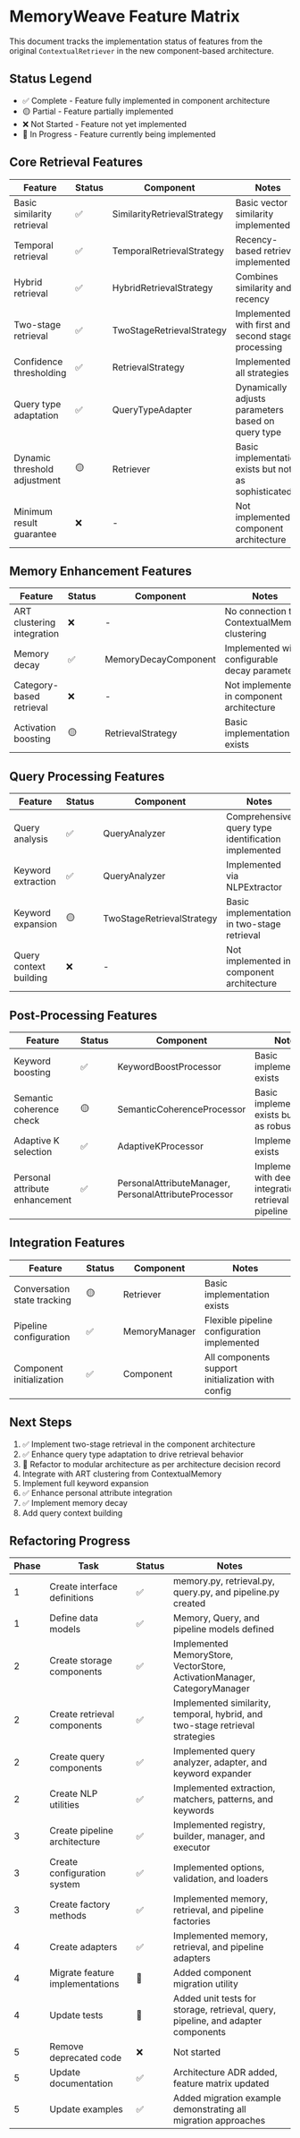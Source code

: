 # MemoryWeave Feature Matrix

This document tracks the implementation status of features from the original `ContextualRetriever` in the new component-based architecture.

## Status Legend
- ✅ Complete - Feature fully implemented in component architecture
- 🟡 Partial - Feature partially implemented
- ❌ Not Started - Feature not yet implemented
- 🔄 In Progress - Feature currently being implemented

## Core Retrieval Features

| Feature | Status | Component | Notes |
|---------|--------|-----------|-------|
| Basic similarity retrieval | ✅ | SimilarityRetrievalStrategy | Basic vector similarity implemented |
| Temporal retrieval | ✅ | TemporalRetrievalStrategy | Recency-based retrieval implemented |
| Hybrid retrieval | ✅ | HybridRetrievalStrategy | Combines similarity and recency |
| Two-stage retrieval | ✅ | TwoStageRetrievalStrategy | Implemented with first and second stage processing |
| Confidence thresholding | ✅ | RetrievalStrategy | Implemented in all strategies |
| Query type adaptation | ✅ | QueryTypeAdapter | Dynamically adjusts parameters based on query type |
| Dynamic threshold adjustment | 🟡 | Retriever | Basic implementation exists but not as sophisticated |
| Minimum result guarantee | ❌ | - | Not implemented in component architecture |

## Memory Enhancement Features

| Feature | Status | Component | Notes |
|---------|--------|-----------|-------|
| ART clustering integration | ❌ | - | No connection to ContextualMemory clustering |
| Memory decay | ✅ | MemoryDecayComponent | Implemented with configurable decay parameters |
| Category-based retrieval | ❌ | - | Not implemented in component architecture |
| Activation boosting | 🟡 | RetrievalStrategy | Basic implementation exists |

## Query Processing Features

| Feature | Status | Component | Notes |
|---------|--------|-----------|-------|
| Query analysis | ✅ | QueryAnalyzer | Comprehensive query type identification implemented |
| Keyword extraction | ✅ | QueryAnalyzer | Implemented via NLPExtractor |
| Keyword expansion | 🟡 | TwoStageRetrievalStrategy | Basic implementation in two-stage retrieval |
| Query context building | ❌ | - | Not implemented in component architecture |

## Post-Processing Features

| Feature | Status | Component | Notes |
|---------|--------|-----------|-------|
| Keyword boosting | ✅ | KeywordBoostProcessor | Basic implementation exists |
| Semantic coherence check | 🟡 | SemanticCoherenceProcessor | Basic implementation exists but not as robust |
| Adaptive K selection | ✅ | AdaptiveKProcessor | Implementation exists |
| Personal attribute enhancement | ✅ | PersonalAttributeManager, PersonalAttributeProcessor | Implemented with deep integration in retrieval pipeline |

## Integration Features

| Feature | Status | Component | Notes |
|---------|--------|-----------|-------|
| Conversation state tracking | 🟡 | Retriever | Basic implementation exists |
| Pipeline configuration | ✅ | MemoryManager | Flexible pipeline configuration implemented |
| Component initialization | ✅ | Component | All components support initialization with config |

## Next Steps

1. ✅ Implement two-stage retrieval in the component architecture
2. ✅ Enhance query type adaptation to drive retrieval behavior
3. 🔄 Refactor to modular architecture as per architecture decision record
4. Integrate with ART clustering from ContextualMemory
5. Implement full keyword expansion
6. ✅ Enhance personal attribute integration
7. ✅ Implement memory decay
8. Add query context building

## Refactoring Progress

| Phase | Task | Status | Notes |
|-------|------|--------|-------|
| 1 | Create interface definitions | ✅ | memory.py, retrieval.py, query.py, and pipeline.py created |
| 1 | Define data models | ✅ | Memory, Query, and pipeline models defined |
| 2 | Create storage components | ✅ | Implemented MemoryStore, VectorStore, ActivationManager, CategoryManager |
| 2 | Create retrieval components | ✅ | Implemented similarity, temporal, hybrid, and two-stage retrieval strategies |
| 2 | Create query components | ✅ | Implemented query analyzer, adapter, and keyword expander |
| 2 | Create NLP utilities | ✅ | Implemented extraction, matchers, patterns, and keywords |
| 3 | Create pipeline architecture | ✅ | Implemented registry, builder, manager, and executor |
| 3 | Create configuration system | ✅ | Implemented options, validation, and loaders |
| 3 | Create factory methods | ✅ | Implemented memory, retrieval, and pipeline factories |
| 4 | Create adapters | ✅ | Implemented memory, retrieval, and pipeline adapters |
| 4 | Migrate feature implementations | 🔄 | Added component migration utility |
| 4 | Update tests | 🔄 | Added unit tests for storage, retrieval, query, pipeline, and adapter components |
| 5 | Remove deprecated code | ❌ | Not started |
| 5 | Update documentation | ✅ | Architecture ADR added, feature matrix updated |
| 5 | Update examples | ✅ | Added migration example demonstrating all migration approaches |
